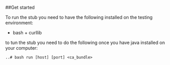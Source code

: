 
##Get started

To run the stub you need to have the following installed on the testing environment:
* bash + curllib

to tun the stub you need to do the following once you have java installed on your computer:
```
..# bash run [host] [port] <ca_bundle>
```
